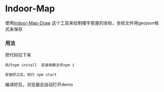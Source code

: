 # Indoor-Map



使用[Indoor-Map-Draw](https://github.com/WoShiSunWuKong/Indoor-Map-Draw) 这个工具来绘制楼宇房屋的坐标，坐标文件用geojson格式来保存

### 用法
把代码拉下来
```
执行npm install  安装依赖文件npm i
```
 
```
安装好之后，知行 npm start
```
编译好后，浏览器会自动打开demo
